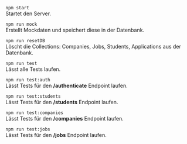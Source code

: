 `npm start`  
Startet den Server.  

`npm run mock`  
Erstellt Mockdaten und speichert diese in der Datenbank.  

`npm run resetDB`  
Löscht die Collections: Companies, Jobs, Students, Applications aus der Datenbank.  

`npm run test`  
Lässt alle Tests laufen.  
  
`npm run test:auth`  
Lässt Tests für den **/authenticate** Endpoint laufen.  
  
`npm run test:students`  
Lässt Tests für den **/students** Endpoint laufen.  
  
`npm run test:companies`  
Lässt Tests für den **/companies** Endpoint laufen.  
  
`npm run test:jobs`  
Lässt Tests für den **/jobs** Endpoint laufen.  